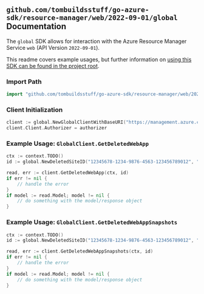 
## `github.com/tombuildsstuff/go-azure-sdk/resource-manager/web/2022-09-01/global` Documentation

The `global` SDK allows for interaction with the Azure Resource Manager Service `web` (API Version `2022-09-01`).

This readme covers example usages, but further information on [using this SDK can be found in the project root](https://github.com/tombuildsstuff/go-azure-sdk/tree/main/docs).

### Import Path

```go
import "github.com/tombuildsstuff/go-azure-sdk/resource-manager/web/2022-09-01/global"
```


### Client Initialization

```go
client := global.NewGlobalClientWithBaseURI("https://management.azure.com")
client.Client.Authorizer = authorizer
```


### Example Usage: `GlobalClient.GetDeletedWebApp`

```go
ctx := context.TODO()
id := global.NewDeletedSiteID("12345678-1234-9876-4563-123456789012", "deletedSiteIdValue")

read, err := client.GetDeletedWebApp(ctx, id)
if err != nil {
	// handle the error
}
if model := read.Model; model != nil {
	// do something with the model/response object
}
```


### Example Usage: `GlobalClient.GetDeletedWebAppSnapshots`

```go
ctx := context.TODO()
id := global.NewDeletedSiteID("12345678-1234-9876-4563-123456789012", "deletedSiteIdValue")

read, err := client.GetDeletedWebAppSnapshots(ctx, id)
if err != nil {
	// handle the error
}
if model := read.Model; model != nil {
	// do something with the model/response object
}
```
